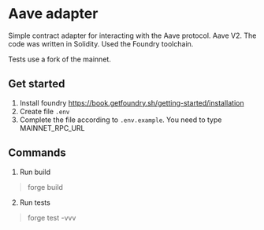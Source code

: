 # Aave adapter
Simple contract adapter for interacting with the Aave protocol. Aave V2. The code was written in Solidity. Used the Foundry toolchain.

Tests use a fork of the mainnet.

## Get started
1. Install foundry https://book.getfoundry.sh/getting-started/installation
2. Create file ```.env```
3. Complete the file according to ```.env.example```. You need to type MAINNET_RPC_URL

## Commands
1. Run build
> forge build
2. Run tests
> forge test -vvv